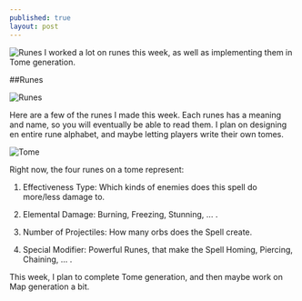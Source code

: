 ```yaml
---
published: true
layout: post
---
```


![Runes](http://i.imgur.com/rT0LfB8.png)
I worked a lot on runes this week, as well as implementing them in Tome generation.

<!--excerpt-->

##Runes

![Runes](http://i.imgur.com/rT0LfB8.png)

Here are a few of the runes I made this week. Each runes has a meaning and name, so you will eventually be able to read them.
I plan on designing en entire rune alphabet, and maybe letting players write their own tomes.


![Tome](http://i.imgur.com/X3UIAj7.png)

Right now, the four runes on a tome represent:

1. Effectiveness Type: Which kinds of enemies does this spell do more/less damage to.

2. Elemental Damage: Burning, Freezing, Stunning, ... .

3. Number of Projectiles: How many orbs does the Spell create.

4. Special Modifier: Powerful Runes, that make the Spell Homing, Piercing, Chaining, ... 
.


This week, I plan to complete Tome generation, and then maybe work on Map generation a bit. 
